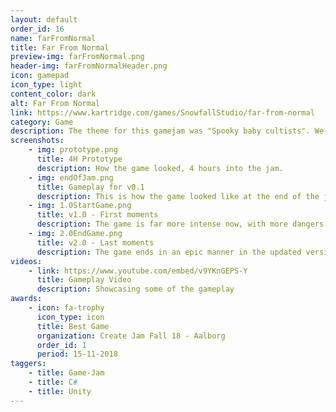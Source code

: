 ```yaml
---
layout: default
order_id: 16
name: farFromNormal
title: Far From Normal
preview-img: farFromNormal.png
header-img: farFromNormalHeader.png
icon: gamepad
icon_type: light
content_color: dark
alt: Far From Normal
link: https://www.kartridge.com/games/SnowfallStudio/far-from-normal
category: Game
description: The theme for this gamejam was "Spooky baby cultists". We decided to use the 4|44 rule. Where you spend the first four hours making a prototype of the whole game and if you're happy with what you have, spend the rest 44 hours polishing and making the game enjoyable.<br><br>Responsabilities:<br>- Local multiplayer and work on mapping game controllers to characters<br>- UI animations and tracking of points<br>- GameController for score, deaths and spawning items<br>- Inventory system and object interaction<br>- AnimationController for any object on any specified event<br>- Player spawning<br>- Environment threats<br>- Lead a team of 2 other programmers and review their tasks<br><br>We received the opportunity to visit Funday Factory, a game company in Aarhus, where we got information from the people there on different tweaks we could do to improve the game and to make our vision into an actual full game.<br>Later on, a smaller part of the team that was interested to continue in the project spent a week and implemented the features and bugfixes we realized we needed. The game is now in 1.0 and is one of my most proudest achievements.<br><br>Credits for 1.0:<br>- Austeja Vaicyte | Lead Artist<br>- Mark Nielsen | VFX and Programmer<br>- Theodor F Purcaru | Lead Programmer<br><br>Later, as part of yet a smaller part of the team, we worked towards finishing all of the ideas we had, making the game more enjoyable, creating a trailer and releasing it on kartridge.<br><br>Credits for 2.0:<br>- Austeja Vaicyte | Artist<br>- Theodor F Purcaru | Programmer
screenshots:
    - img: prototype.png
      title: 4H Prototype
      description: How the game looked, 4 hours into the jam.
    - img: endOfJam.png
      title: Gameplay for v0.1
      description: This is how the game looked like at the end of the jam.
    - img: 1.0StartGame.png
      title: v1.0 - First moments
      description: The game is far more intense now, with more dangers and tools at the players disposal.
    - img: 2.0EndGame.png
      title: v2.0 - Last moments
      description: The game ends in an epic manner in the updated version.
videos:
    - link: https://www.youtube.com/embed/v9YKnGEPS-Y
      title: Gameplay Video
      description: Showcasing some of the gameplay
awards:
    - icon: fa-trophy
      icon_type: icon
      title: Best Game
      organization: Create Jam Fall 18 - Aalborg
      order_id: 1
      period: 15-11-2018
taggers:
    - title: Game-Jam
    - title: C#
    - title: Unity
---
```


